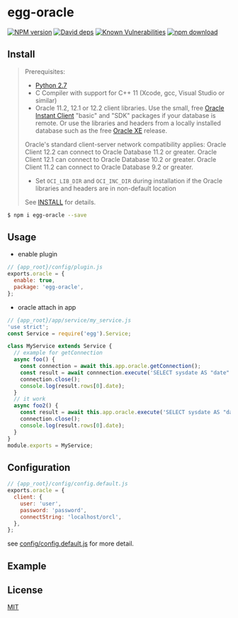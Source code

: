 # egg-oracle

[![NPM version][npm-image]][npm-url]
[![David deps][david-image]][david-url]
[![Known Vulnerabilities][snyk-image]][snyk-url]
[![npm download][download-image]][download-url]

[npm-image]: https://img.shields.io/npm/v/egg-oracle.svg?style=flat-square
[npm-url]: https://npmjs.org/package/egg-oracle
[david-image]: https://img.shields.io/david/cuyl/egg-oracle.svg?style=flat-square
[david-url]: https://david-dm.org/cuyl/egg-oracle
[snyk-image]: https://snyk.io/test/npm/egg-oracle/badge.svg?style=flat-square
[snyk-url]: https://snyk.io/test/npm/egg-oracle
[download-image]: https://img.shields.io/npm/dm/egg-oracle.svg?style=flat-square
[download-url]: https://npmjs.org/package/egg-oracle

## Install

> Prerequisites:
>
> - [Python 2.7](https://www.python.org/downloads/)
> - C Compiler with support for C++ 11 (Xcode, gcc, Visual Studio or similar)
> - Oracle 11.2, 12.1 or 12.2 client libraries.  Use the small, free [Oracle Instant Client](http://www.oracle.com/technetwork/database/features/instant-client/index-100365.html) "basic" and "SDK" packages if your database is remote.  Or use the libraries and headers from a locally installed database such as the free [Oracle XE](http://www.oracle.com/technetwork/database/database-technologies/express-edition/overview/index.html) release.
>
> Oracle's standard client-server network compatibility applies: Oracle Client 12.2 can connect to Oracle Database 11.2 or greater. Oracle Client 12.1 can connect to Oracle Database 10.2 or greater. Oracle Client 11.2 can connect to Oracle Database 9.2 or greater.
> - Set `OCI_LIB_DIR` and `OCI_INC_DIR` during installation if the Oracle libraries and headers are in  non-default location
>
> See [INSTALL](https://github.com/oracle/node-oracledb/tree/master/INSTALL.md) for details.


```bash
$ npm i egg-oracle --save
```

## Usage

* enable plugin

```js
// {app_root}/config/plugin.js
exports.oracle = {
  enable: true,
  package: 'egg-oracle',
};
```
* oracle attach in app

```js
// {app_root}/app/service/my_service.js
'use strict';
const Service = require('egg').Service;

class MyService extends Service {
  // example for getConnection
  async foo() {
    const connection = await this.app.oracle.getConnection();
    const result = await connnection.execute('SELECT sysdate AS "date" FROM dual');
    connection.close();
    console.log(result.rows[0].date);
  }
  // it work
  async foo2() {
    const result = await this.app.oracle.execute('SELECT sysdate AS "date" FROM dual');
    connection.close();
    console.log(result.rows[0].date);
  }
}
module.exports = MyService;

```
## Configuration

```js
// {app_root}/config/config.default.js
exports.oracle = {
  client: {
    user: 'user',
    password: 'password',
    connectString: 'localhost/orcl',
  },
};
```

see [config/config.default.js](config/config.default.js) for more detail.

## Example

<!-- example here -->

## License

[MIT](LICENSE)
